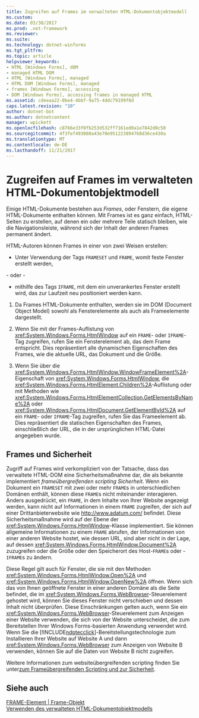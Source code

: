 ```yaml
---
title: Zugreifen auf Frames im verwalteten HTML-Dokumentobjektmodell
ms.custom: 
ms.date: 03/30/2017
ms.prod: .net-framework
ms.reviewer: 
ms.suite: 
ms.technology: dotnet-winforms
ms.tgt_pltfrm: 
ms.topic: article
helpviewer_keywords:
- HTML [Windows Forms], dOM
- managed HTML DOM
- HTML [Windows Forms], managed
- HTML DOM [Windows Forms], managed
- frames [Windows Forms], accessing
- DOM [Windows Forms], accessing frames in managed HTML
ms.assetid: cdeeaa22-0be4-4bbf-9a75-4ddc79199f8d
caps.latest.revision: "10"
author: dotnet-bot
ms.author: dotnetcontent
manager: wpickett
ms.openlocfilehash: c8766e33f0fb253d532ff7161ed0a1e7842d0c50
ms.sourcegitcommit: 4f3fef493080a43e70e951223894768d36ce430a
ms.translationtype: MT
ms.contentlocale: de-DE
ms.lasthandoff: 11/21/2017
---
```

# <a name="accessing-frames-in-the-managed-html-document-object-model"></a>Zugreifen auf Frames im verwalteten HTML-Dokumentobjektmodell
Einige HTML-Dokumente bestehen aus *Frames*, oder Fenstern, die eigene HTML-Dokumente enthalten können. Mit Frames ist es ganz einfach, HTML-Seiten zu erstellen, auf denen ein oder mehrere Teile statisch bleiben, wie die Navigationsleiste, während sich der Inhalt der anderen Frames permanent ändert.  
  
 HTML-Autoren können Frames in einer von zwei Weisen erstellen:  
  
-   Unter Verwendung der Tags `FRAMESET` und `FRAME`, womit feste Fenster erstellt werden,  
  
 - oder -   
  
-   mithilfe des Tags `IFRAME`, mit dem ein unverankertes Fenster erstellt wird, das zur Laufzeit neu positioniert werden kann.  
  
1.  Da Frames HTML-Dokumente enthalten, werden sie im DOM (Document Object Model) sowohl als Fensterelemente als auch als Frameelemente dargestellt.  
  
2.  Wenn Sie mit der Frames-Auflistung von <xref:System.Windows.Forms.HtmlWindow> auf ein `FRAME`- oder `IFRAME`-Tag zugreifen, rufen Sie ein Fensterelement ab, das dem Frame entspricht. Dies repräsentiert alle dynamischen Eigenschaften des Frames, wie die aktuelle URL, das Dokument und die Größe.  
  
3.  Wenn Sie über die <xref:System.Windows.Forms.HtmlWindow.WindowFrameElement%2A>-Eigenschaft von <xref:System.Windows.Forms.HtmlWindow>, die <xref:System.Windows.Forms.HtmlElement.Children%2A>-Auflistung oder mit Methoden wie <xref:System.Windows.Forms.HtmlElementCollection.GetElementsByName%2A> oder <xref:System.Windows.Forms.HtmlDocument.GetElementById%2A> auf ein `FRAME`- oder `IFRAME`-Tag zugreifen, rufen Sie das Frameelement ab. Dies repräsentiert die statischen Eigenschaften des Frames, einschließlich der URL, die in der ursprünglichen HTML-Datei angegeben wurde.  
  
## <a name="frames-and-security"></a>Frames und Sicherheit  
 Zugriff auf Frames wird verkompliziert von der Tatsache, dass das verwaltete HTML-DOM eine Sicherheitsmaßnahme dar, die als bekannte implementiert *frameübergreifenden scripting Sicherheit*. Wenn ein Dokument ein `FRAMESET` mit zwei oder mehr `FRAME`s in unterschiedlichen Domänen enthält, können diese `FRAME`s nicht miteinander interagieren. Anders ausgedrückt, ein `FRAME`, in dem Inhalte von Ihrer Website angezeigt werden, kann nicht auf Informationen in einem `FRAME` zugreifen, der sich auf einer Drittanbieterwebsite wie http://www.adatum.com/ befindet. Diese Sicherheitsmaßnahme wird auf der Ebene der <xref:System.Windows.Forms.HtmlWindow>-Klasse implementiert. Sie können allgemeine Informationen zu einem `FRAME` abrufen, der Informationen von einer anderen Website hostet, wie dessen URL, sind aber nicht in der Lage, auf dessen <xref:System.Windows.Forms.HtmlWindow.Document%2A> zuzugreifen oder die Größe oder den Speicherort des Host-`FRAME`s oder -`IFRAME`s zu ändern.  
  
 Diese Regel gilt auch für Fenster, die sie mit den Methoden <xref:System.Windows.Forms.HtmlWindow.Open%2A> und <xref:System.Windows.Forms.HtmlWindow.OpenNew%2A> öffnen. Wenn sich das von Ihnen geöffnete Fenster in einer anderen Domäne als die Seite befindet, die im <xref:System.Windows.Forms.WebBrowser>-Steuerelement gehostet wird, können Sie dieses Fenster nicht verschieben und dessen Inhalt nicht überprüfen. Diese Einschränkungen gelten auch, wenn Sie ein <xref:System.Windows.Forms.WebBrowser>-Steuerelement zum Anzeigen einer Website verwenden, die sich von der Website unterscheidet, die zum Bereitstellen Ihrer Windows Forms-basierten Anwendung verwendet wird. Wenn Sie die [!INCLUDE[ndptecclick](../../../../includes/ndptecclick-md.md)]-Bereitstellungstechnologie zum Installieren Ihrer Website auf Website A und dann <xref:System.Windows.Forms.WebBrowser> zum Anzeigen von Website B verwenden, können Sie auf die Daten von Website B nicht zugreifen.  
  
 Weitere Informationen zum websiteübergreifenden scripting finden Sie unter[zum Frameübergreifenden Scripting und zur Sicherheit](http://msdn.microsoft.com/library/ms533028.aspx).  
  
## <a name="see-also"></a>Siehe auch  
 [FRAME-Element &#124; Frame-Objekt](http://msdn.microsoft.com/library/ms535250.aspx)  
 [Verwenden des verwalteten HTML-Dokumentobjektmodells](../../../../docs/framework/winforms/controls/using-the-managed-html-document-object-model.md)
